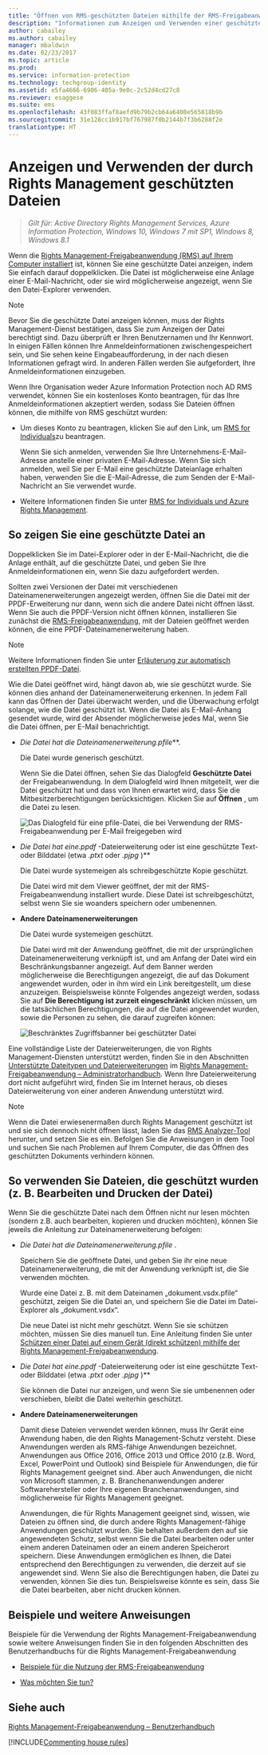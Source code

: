 ```yaml
---
title: "Öffnen von RMS-geschützten Dateien mithilfe der RMS-Freigabeanwendung – AIP"
description: "Informationen zum Anzeigen und Verwenden einer geschützten Datei, für die eine Installation der RMS-Freigabeanwendung (Rights Management) erforderlich ist."
author: cabailey
ms.author: cabailey
manager: mbaldwin
ms.date: 02/23/2017
ms.topic: article
ms.prod: 
ms.service: information-protection
ms.technology: techgroup-identity
ms.assetid: e5fa4666-6906-405a-9e0c-2c52d4cd27c8
ms.reviewer: esaggese
ms.suite: ems
ms.openlocfilehash: 43f083ffaf8aefd9b79b2cb64a6408e565818b9b
ms.sourcegitcommit: 31e128cc1b917bf767987f0b2144b7f3b6288f2e
translationtype: HT
---
```

# <a name="view-and-use-files-that-have-been-protected-by-rights-management"></a>Anzeigen und Verwenden der durch Rights Management geschützten Dateien

>*Gilt für: Active Directory Rights Management Services, Azure Information Protection, Windows 10, Windows 7 mit SP1, Windows 8, Windows 8.1*

Wenn die [Rights Management-Freigabeanwendung (RMS) auf Ihrem Computer installiert](install-sharing-app.md) ist, können Sie eine geschützte Datei anzeigen, indem Sie einfach darauf doppelklicken. Die Datei ist möglicherweise eine Anlage einer E-Mail-Nachricht, oder sie wird möglicherweise angezeigt, wenn Sie den Datei-Explorer verwenden.

> [!NOTE]
> Bevor Sie die geschützte Datei anzeigen können, muss der Rights Management-Dienst bestätigen, dass Sie zum Anzeigen der Datei berechtigt sind. Dazu überprüft er Ihren Benutzernamen und Ihr Kennwort. In einigen Fällen können Ihre Anmeldeinformationen zwischengespeichert sein, und Sie sehen keine Eingabeaufforderung, in der nach diesen Informationen gefragt wird. In anderen Fällen werden Sie aufgefordert, Ihre Anmeldeinformationen einzugeben.
>
> Wenn Ihre Organisation weder Azure Information Protection noch AD RMS verwendet, können Sie ein kostenloses Konto beantragen, für das Ihre Anmeldeinformationen akzeptiert werden, sodass Sie Dateien öffnen können, die mithilfe von RMS geschützt wurden:
>
> -   Um dieses Konto zu beantragen, klicken Sie auf den Link, um [RMS for Individuals](http://go.microsoft.com/fwlink/?LinkId=309469)zu beantragen.
>
>     Wenn Sie sich anmelden, verwenden Sie Ihre Unternehmens-E-Mail-Adresse anstelle einer privaten E-Mail-Adresse. Wenn Sie sich anmelden, weil Sie per E-Mail eine geschützte Dateianlage erhalten haben, verwenden Sie die E-Mail-Adresse, die zum Senden der E-Mail-Nachricht an Sie verwendet wurde.
> -   Weitere Informationen finden Sie unter [RMS for Individuals und Azure Rights Management](../understand-explore/rms-for-individuals.md).

## <a name="to-view-a-protected-file"></a>So zeigen Sie eine geschützte Datei an
Doppelklicken Sie im Datei-Explorer oder in der E-Mail-Nachricht, die die Anlage enthält, auf die geschützte Datei, und geben Sie Ihre Anmeldeinformationen ein, wenn Sie dazu aufgefordert werden.

Sollten zwei Versionen der Datei mit verschiedenen Dateinamenerweiterungen angezeigt werden, öffnen Sie die Datei mit der PPDF-Erweiterung nur dann, wenn sich die andere Datei nicht öffnen lässt. Wenn Sie auch die PPDF-Version nicht öffnen können, installieren Sie zunächst die [RMS-Freigabeanwendung](install-sharing-app.md), mit der Dateien geöffnet werden können, die eine PPDF-Dateinamenerweiterung haben.

> [!NOTE]
> Weitere Informationen finden Sie unter [Erläuterung zur automatisch erstellten PPDF-Datei](sharing-app-dialog-box.md#whats-the-ppdf-file-thats-automatically-created).

Wie die Datei geöffnet wird, hängt davon ab, wie sie geschützt wurde. Sie können dies anhand der Dateinamenerweiterung erkennen. In jedem Fall kann das Öffnen der Datei überwacht werden, und die Überwachung erfolgt solange, wie die Datei geschützt ist. Wenn die Datei als E-Mail-Anhang gesendet wurde, wird der Absender möglicherweise jedes Mal, wenn Sie die Datei öffnen, per E-Mail benachrichtigt.

- **Die Datei hat die Dateinamenerweiterung*.pfile***.

    Die Datei wurde generisch geschützt.

    Wenn Sie die Datei öffnen, sehen Sie das Dialogfeld **Geschützte Datei** der Freigabeanwendung. In dem Dialogfeld wird Ihnen mitgeteilt, wer die Datei geschützt hat und dass von Ihnen erwartet wird, dass Sie die Mitbesitzerberechtigungen berücksichtigen. Klicken Sie auf **Öffnen** , um die Datei zu lesen.

    ![Das Dialogfeld für eine pfile-Datei, die bei Verwendung der RMS-Freigabeanwendung per E-Mail freigegeben wird](../media/ADRMS_MSRMSApp_PfilePermission.png)

- **Die Datei hat eine*.ppdf* -Dateierweiterung oder ist eine geschützte Text- oder Bilddatei (etwa  *.ptxt* oder *.pjpg* )**

    Die Datei wurde systemeigen als schreibgeschützte Kopie geschützt.

    Die Datei wird mit dem Viewer geöffnet, der mit der RMS-Freigabeanwendung installiert wurde. Diese Datei ist schreibgeschützt, selbst wenn Sie sie woanders speichern oder umbenennen.

- **Andere Dateinamenerweiterungen**

    Die Datei wurde systemeigen geschützt.

    Die Datei wird mit der Anwendung geöffnet, die mit der ursprünglichen Dateinamenerweiterung verknüpft ist, und am Anfang der Datei wird ein Beschränkungsbanner angezeigt. Auf dem Banner werden möglicherweise die Berechtigungen angezeigt, die auf das Dokument angewendet wurden, oder in ihm wird ein Link bereitgestellt, um diese anzuzeigen. Beispielsweise könnte Folgendes angezeigt werden, sodass Sie auf **Die Berechtigung ist zurzeit eingeschränkt** klicken müssen, um die tatsächlichen Berechtigungen, die auf die Datei angewendet wurden, sowie die Personen zu sehen, die darauf zugreifen können:

    ![Beschränktes Zugriffsbanner bei geschützter Datei](../media/ADRMS_MSRMSApp_RestrictedAccess.png)



Eine vollständige Liste der Dateierweiterungen, die von Rights Management-Diensten unterstützt werden, finden Sie in den Abschnitten [Unterstützte Dateitypen und Dateierweiterungen](sharing-app-admin-guide-technical.md#supported-file-types-and-file-name-extensions) im [Rights Management-Freigabeanwendung – Administratorhandbuch](sharing-app-admin-guide.md). Wenn Ihre Dateierweiterung dort nicht aufgeführt wird, finden Sie im Internet heraus, ob dieses Dateierweiterung von einer anderen Anwendung unterstützt wird.

> [!NOTE]
> Wenn die Datei erwiesenermaßen durch Rights Management geschützt ist und sie sich dennoch nicht öffnen lässt, laden Sie das [RMS Analyzer-Tool](https://www.microsoft.com/en-us/download/details.aspx?id=46437) herunter, und setzen Sie es ein. Befolgen Sie die Anweisungen in dem Tool und suchen Sie nach Problemen auf Ihrem Computer, die das Öffnen des geschützten Dokuments verhindern können.

## <a name="to-use-files-that-have-been-protected-for-example-edit-and-print-the-file"></a>So verwenden Sie Dateien, die geschützt wurden (z. B. Bearbeiten und Drucken der Datei)
Wenn Sie die geschützte Datei nach dem Öffnen nicht nur lesen möchten (sondern z.B. auch bearbeiten, kopieren und drucken möchten), können Sie jeweils die Anleitung zur Dateinamenerweiterung befolgen:

- **Die Datei hat die Dateinamenerweiterung*.pfile* .

    Speichern Sie die geöffnete Datei, und geben Sie ihr eine neue Dateinamenerweiterung, die mit der Anwendung verknüpft ist, die Sie verwenden möchten.

    Wurde eine Datei z. B. mit dem Dateinamen „dokument.vsdx.pfile“ geschützt, zeigen Sie die Datei an, und speichern Sie die Datei im Datei-Explorer als „dokument.vsdx“.

    Die neue Datei ist nicht mehr geschützt. Wenn Sie sie schützen möchten, müssen Sie dies manuell tun. Eine Anleitung finden Sie unter [Schützen einer Datei auf einem Gerät (direkt schützen) mithilfe der Rights Management-Freigabeanwendung](sharing-app-protect-in-place.md).

- **Die Datei hat eine*.ppdf* -Dateierweiterung oder ist eine geschützte Text- oder Bilddatei (etwa  *.ptxt* oder *.pjpg* )**

    Sie können die Datei nur anzeigen, und wenn Sie sie umbenennen oder verschieben, bleibt die Datei weiterhin geschützt.

- **Andere Dateinamenerweiterungen**

    Damit diese Dateien verwendet werden können, muss Ihr Gerät eine Anwendung haben, die den Rights Management-Schutz versteht. Diese Anwendungen werden als RMS-fähige Anwendungen bezeichnet. Anwendungen aus Office 2016, Office 2013 und Office 2010 (z.B. Word, Excel, PowerPoint und Outlook) sind Beispiele für Anwendungen, die für Rights Management geeignet sind. Aber auch Anwendungen, die nicht von Microsoft stammen, z. B. Branchenanwendungen anderer Softwarehersteller oder Ihre eigenen Branchenanwendungen, sind möglicherweise für Rights Management geeignet.

    Anwendungen, die für Rights Management geeignet sind, wissen, wie Dateien zu öffnen sind, die durch andere Rights Management-fähige Anwendungen geschützt wurden. Sie behalten außerdem den auf sie angewendeten Schutz, selbst wenn Sie die Datei bearbeiten oder unter einem anderen Dateinamen oder an einem anderen Speicherort speichern. Diese Anwendungen ermöglichen es Ihnen, die Datei entsprechend den Berechtigungen zu verwenden, die derzeit auf sie angewendet sind. Wenn Sie also die Berechtigungen haben, die Datei zu verwenden, können Sie dies tun. Beispielsweise könnte es sein, dass Sie die Datei bearbeiten, aber nicht drucken können.


## <a name="examples-and-other-instructions"></a>Beispiele und weitere Anweisungen
Beispiele für die Verwendung der Rights Management-Freigabeanwendung sowie weitere Anweisungen finden Sie in den folgenden Abschnitten des Benutzerhandbuchs für die Rights Management-Freigabeanwendung

-   [Beispiele für die Nutzung der RMS-Freigabeanwendung](sharing-app-user-guide.md#examples-for-using-the-rms-sharing-application)

-   [Was möchten Sie tun?](sharing-app-user-guide.md#what-do-you-want-to-do)

## <a name="see-also"></a>Siehe auch
[Rights Management-Freigabeanwendung – Benutzerhandbuch](sharing-app-user-guide.md)

[!INCLUDE[Commenting house rules](../includes/houserules.md)]